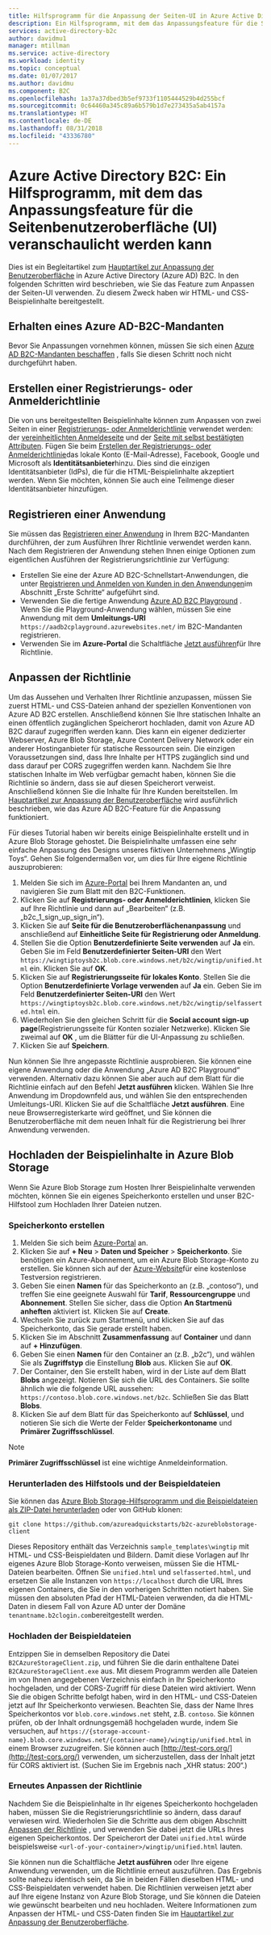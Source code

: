 ```yaml
---
title: Hilfsprogramm für die Anpassung der Seiten-UI in Azure Active Directory B2C | Microsoft-Dokumentation
description: Ein Hilfsprogramm, mit dem das Anpassungsfeature für die Seiten-UI in Azure Active Directory B2C veranschaulicht werden kann
services: active-directory-b2c
author: davidmu1
manager: mtillman
ms.service: active-directory
ms.workload: identity
ms.topic: conceptual
ms.date: 01/07/2017
ms.author: davidmu
ms.component: B2C
ms.openlocfilehash: 1a37a37dbed3b5ef9733f1105444529b4d255bcf
ms.sourcegitcommit: 0c64460a345c89a6b579b1d7e273435a5ab4157a
ms.translationtype: HT
ms.contentlocale: de-DE
ms.lasthandoff: 08/31/2018
ms.locfileid: "43336780"
---
```

# <a name="azure-active-directory-b2c-a-helper-tool-used-to-demonstrate-the-page-user-interface-ui-customization-feature"></a>Azure Active Directory B2C: Ein Hilfsprogramm, mit dem das Anpassungsfeature für die Seitenbenutzeroberfläche (UI) veranschaulicht werden kann
Dies ist ein Begleitartikel zum [Hauptartikel zur Anpassung der Benutzeroberfläche](active-directory-b2c-reference-ui-customization.md) in Azure Active Directory (Azure AD) B2C. In den folgenden Schritten wird beschrieben, wie Sie das Feature zum Anpassen der Seiten-UI verwenden. Zu diesem Zweck haben wir HTML- und CSS-Beispielinhalte bereitgestellt.

## <a name="get-an-azure-ad-b2c-tenant"></a>Erhalten eines Azure AD-B2C-Mandanten
Bevor Sie Anpassungen vornehmen können, müssen Sie sich einen [Azure AD B2C-Mandanten beschaffen](active-directory-b2c-get-started.md) , falls Sie diesen Schritt noch nicht durchgeführt haben.

## <a name="create-a-sign-up-or-sign-in-policy"></a>Erstellen einer Registrierungs- oder Anmelderichtlinie
Die von uns bereitgestellten Beispielinhalte können zum Anpassen von zwei Seiten in einer [Registrierungs- oder Anmelderichtlinie](active-directory-b2c-reference-policies.md) verwendet werden: der [vereinheitlichten Anmeldeseite](active-directory-b2c-reference-ui-customization.md) und der [Seite mit selbst bestätigten Attributen](active-directory-b2c-reference-ui-customization.md). Fügen Sie beim [Erstellen der Registrierungs- oder Anmelderichtlinie](active-directory-b2c-reference-policies.md#create-a-sign-up-or-sign-in-policy)das lokale Konto (E-Mail-Adresse), Facebook, Google und Microsoft als **Identitätsanbieter**hinzu. Dies sind die einzigen Identitätsanbieter (IdPs), die für die HTML-Beispielinhalte akzeptiert werden.  Wenn Sie möchten, können Sie auch eine Teilmenge dieser Identitätsanbieter hinzufügen.

## <a name="register-an-application"></a>Registrieren einer Anwendung
Sie müssen das [Registrieren einer Anwendung](active-directory-b2c-app-registration.md) in Ihrem B2C-Mandanten durchführen, der zum Ausführen Ihrer Richtlinie verwendet werden kann. Nach dem Registrieren der Anwendung stehen Ihnen einige Optionen zum eigentlichen Ausführen der Registrierungsrichtlinie zur Verfügung:

* Erstellen Sie eine der Azure AD B2C-Schnellstart-Anwendungen, die unter [Registrieren und Anmelden von Kunden in den Anwendungen](active-directory-b2c-overview.md)im Abschnitt „Erste Schritte“ aufgeführt sind.
* Verwenden Sie die fertige Anwendung [Azure AD B2C Playground](https://aadb2cplayground.azurewebsites.net) . Wenn Sie die Playground-Anwendung wählen, müssen Sie eine Anwendung mit dem **Umleitungs-URI** `https://aadb2cplayground.azurewebsites.net/` im B2C-Mandanten registrieren.
* Verwenden Sie im **Azure-Portal** die Schaltfläche [Jetzt ausführen](https://portal.azure.com/)für Ihre Richtlinie.

## <a name="customize-your-policy"></a>Anpassen der Richtlinie
Um das Aussehen und Verhalten Ihrer Richtlinie anzupassen, müssen Sie zuerst HTML- und CSS-Dateien anhand der speziellen Konventionen von Azure AD B2C erstellen. Anschließend können Sie Ihre statischen Inhalte an einen öffentlich zugänglichen Speicherort hochladen, damit von Azure AD B2C darauf zugegriffen werden kann. Dies kann ein eigener dedizierter Webserver, Azure Blob Storage, Azure Content Delivery Network oder ein anderer Hostinganbieter für statische Ressourcen sein. Die einzigen Voraussetzungen sind, dass Ihre Inhalte per HTTPS zugänglich sind und dass darauf per CORS zugegriffen werden kann. Nachdem Sie Ihre statischen Inhalte im Web verfügbar gemacht haben, können Sie die Richtlinie so ändern, dass sie auf diesen Speicherort verweist. Anschließend können Sie die Inhalte für Ihre Kunden bereitstellen. Im [Hauptartikel zur Anpassung der Benutzeroberfläche](active-directory-b2c-reference-ui-customization.md) wird ausführlich beschrieben, wie das Azure AD B2C-Feature für die Anpassung funktioniert.

Für dieses Tutorial haben wir bereits einige Beispielinhalte erstellt und in Azure Blob Storage gehostet. Die Beispielinhalte umfassen eine sehr einfache Anpassung des Designs unseres fiktiven Unternehmens „Wingtip Toys“. Gehen Sie folgendermaßen vor, um dies für Ihre eigene Richtlinie auszuprobieren:

1. Melden Sie sich im [Azure-Portal](https://portal.azure.com/) bei Ihrem Mandanten an, und navigieren Sie zum Blatt mit den B2C-Funktionen.
2. Klicken Sie auf **Registrierungs- oder Anmelderichtlinien**, klicken Sie auf Ihre Richtlinie und dann auf „Bearbeiten“ (z.B. „b2c\_1\_sign\_up\_sign\_in“).
3. Klicken Sie auf **Seite für die Benutzeroberflächenanpassung** und anschließend auf **Einheitliche Seite für Registrierung oder Anmeldung**.
4. Stellen Sie die Option **Benutzerdefinierte Seite verwenden** auf **Ja** ein. Geben Sie im Feld **Benutzerdefinierter Seiten-URI** den Wert `https://wingtiptoysb2c.blob.core.windows.net/b2c/wingtip/unified.html` ein. Klicken Sie auf **OK**.
5. Klicken Sie auf **Registrierungsseite für lokales Konto**. Stellen Sie die Option **Benutzerdefinierte Vorlage verwenden** auf **Ja** ein. Geben Sie im Feld **Benutzerdefinierter Seiten-URI** den Wert `https://wingtiptoysb2c.blob.core.windows.net/b2c/wingtip/selfasserted.html` ein.
6. Wiederholen Sie den gleichen Schritt für die **Social account sign-up page**(Registrierungsseite für Konten sozialer Netzwerke).
   Klicken Sie zweimal auf **OK** , um die Blätter für die UI-Anpassung zu schließen.
7. Klicken Sie auf **Speichern**.

Nun können Sie Ihre angepasste Richtlinie ausprobieren. Sie können eine eigene Anwendung oder die Anwendung „Azure AD B2C Playground“ verwenden. Alternativ dazu können Sie aber auch auf dem Blatt für die Richtlinie einfach auf den Befehl **Jetzt ausführen** klicken. Wählen Sie Ihre Anwendung im Dropdownfeld aus, und wählen Sie den entsprechenden Umleitungs-URI. Klicken Sie auf die Schaltfläche **Jetzt ausführen**. Eine neue Browserregisterkarte wird geöffnet, und Sie können die Benutzeroberfläche mit dem neuen Inhalt für die Registrierung bei Ihrer Anwendung verwenden.

## <a name="upload-the-sample-content-to-azure-blob-storage"></a>Hochladen der Beispielinhalte in Azure Blob Storage
Wenn Sie Azure Blob Storage zum Hosten Ihrer Beispielinhalte verwenden möchten, können Sie ein eigenes Speicherkonto erstellen und unser B2C-Hilfstool zum Hochladen Ihrer Dateien nutzen.

### <a name="create-a-storage-account"></a>Speicherkonto erstellen
1. Melden Sie sich beim [Azure-Portal](https://portal.azure.com/) an.
2. Klicken Sie auf **+ Neu** > **Daten und Speicher** > **Speicherkonto**. Sie benötigen ein Azure-Abonnement, um ein Azure Blob Storage-Konto zu erstellen. Sie können sich auf der [Azure-Website](https://azure.microsoft.com/pricing/free-trial/)für eine kostenlose Testversion registrieren.
3. Geben Sie einen **Namen** für das Speicherkonto an (z.B. „contoso“), und treffen Sie eine geeignete Auswahl für **Tarif**, **Ressourcengruppe** und **Abonnement**. Stellen Sie sicher, dass die Option **An Startmenü anheften** aktiviert ist. Klicken Sie auf **Create**.
4. Wechseln Sie zurück zum Startmenü, und klicken Sie auf das Speicherkonto, das Sie gerade erstellt haben.
5. Klicken Sie im Abschnitt **Zusammenfassung** auf **Container** und dann auf **+ Hinzufügen**.
6. Geben Sie einen **Namen** für den Container an (z.B. „b2c“), und wählen Sie als **Zugriffstyp** die Einstellung **Blob** aus. Klicken Sie auf **OK**.
7. Der Container, den Sie erstellt haben, wird in der Liste auf dem Blatt **Blobs** angezeigt. Notieren Sie sich die URL des Containers. Sie sollte ähnlich wie die folgende URL aussehen: `https://contoso.blob.core.windows.net/b2c`. Schließen Sie das Blatt **Blobs**.
8. Klicken Sie auf dem Blatt für das Speicherkonto auf **Schlüssel**, und notieren Sie sich die Werte der Felder **Speicherkontoname** und **Primärer Zugriffsschlüssel**.

> [!NOTE]
> **Primärer Zugriffsschlüssel** ist eine wichtige Anmeldeinformation.
> 
> 

### <a name="download-the-helper-tool-and-sample-files"></a>Herunterladen des Hilfstools und der Beispieldateien
Sie können das [Azure Blob Storage-Hilfsprogramm und die Beispieldateien als ZIP-Datei herunterladen](https://github.com/azureadquickstarts/b2c-azureblobstorage-client/archive/master.zip) oder von GitHub klonen:

```
git clone https://github.com/azureadquickstarts/b2c-azureblobstorage-client
```

Dieses Repository enthält das Verzeichnis `sample_templates\wingtip` mit HTML- und CSS-Beispieldaten und Bildern. Damit diese Vorlagen auf Ihr eigenes Azure Blob Storage-Konto verweisen, müssen Sie die HTML-Dateien bearbeiten. Öffnen Sie `unified.html` und `selfasserted.html`, und ersetzen Sie alle Instanzen von `https://localhost` durch die URL Ihres eigenen Containers, die Sie in den vorherigen Schritten notiert haben. Sie müssen den absoluten Pfad der HTML-Dateien verwenden, da die HTML-Daten in diesem Fall von Azure AD unter der Domäne `tenantname.b2clogin.com`bereitgestellt werden.

### <a name="upload-the-sample-files"></a>Hochladen der Beispieldateien
Entzippen Sie in demselben Repository die Datei `B2CAzureStorageClient.zip`, und führen Sie die darin enthaltene Datei `B2CAzureStorageClient.exe` aus. Mit diesem Programm werden alle Dateien im von Ihnen angegebenen Verzeichnis einfach in Ihr Speicherkonto hochgeladen, und der CORS-Zugriff für diese Dateien wird aktiviert. Wenn Sie die obigen Schritte befolgt haben, wird in den HTML- und CSS-Dateien jetzt auf Ihr Speicherkonto verwiesen. Beachten Sie, dass der Name Ihres Speicherkontos vor `blob.core.windows.net` steht, z.B. `contoso`. Sie können prüfen, ob der Inhalt ordnungsgemäß hochgeladen wurde, indem Sie versuchen, auf `https://{storage-account-name}.blob.core.windows.net/{container-name}/wingtip/unified.html` in einem Browser zuzugreifen. Sie können auch [http://test-cors.org/](http://test-cors.org/) verwenden, um sicherzustellen, dass der Inhalt jetzt für CORS aktiviert ist. (Suchen Sie im Ergebnis nach „XHR status: 200“.)

### <a name="customize-your-policy-again"></a>Erneutes Anpassen der Richtlinie
Nachdem Sie die Beispielinhalte in Ihr eigenes Speicherkonto hochgeladen haben, müssen Sie die Registrierungsrichtlinie so ändern, dass darauf verwiesen wird. Wiederholen Sie die Schritte aus dem obigen Abschnitt [Anpassen der Richtlinie](#customize-your-policy) , und verwenden Sie dabei jetzt die URLs Ihres eigenen Speicherkontos. Der Speicherort der Datei `unified.html` würde beispielsweise `<url-of-your-container>/wingtip/unified.html` lauten.

Sie können nun die Schaltfläche **Jetzt ausführen** oder Ihre eigene Anwendung verwenden, um die Richtlinie erneut auszuführen. Das Ergebnis sollte nahezu identisch sein, da Sie in beiden Fällen dieselben HTML- und CSS-Beispieldaten verwendet haben. Die Richtlinien verweisen jetzt aber auf Ihre eigene Instanz von Azure Blob Storage, und Sie können die Dateien wie gewünscht bearbeiten und neu hochladen. Weitere Informationen zum Anpassen der HTML- und CSS-Daten finden Sie im [Hauptartikel zur Anpassung der Benutzeroberfläche](active-directory-b2c-reference-ui-customization.md).

